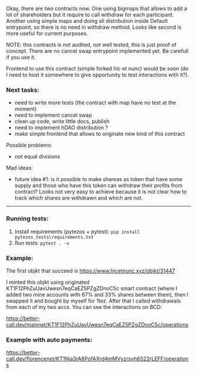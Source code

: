 Okay, there are two contracts now. One using bigmaps that allows to add a lot of shareholders but it require to call withdraw for each participant. Another using simple maps and doing all distribution inside Default entrypoint, so there is no need in withdraw method. Looks like second is more useful for current purposes.

NOTE: this contracts is not audited, not well tested, this is just proof of concept. There are no cancel swap entrypoint implemented yet. Be carefull if you use it.

Frontend to use this contract (simple forked hic et nunc) would be soon (do I need to host it somewhere to give opportunity to test interactions with it?).

### Next tasks:
- need to write more tests (the contract with map have no test at the moment)
- need to implement cancel swap
- clean up code, write little docs, publish
- need to implement hDAO distribution ?
- make simple frontend that allows to originate new kind of this contract

Possible problems:
- not equal divisions

Mad ideas:
- future idea #1: is it possible to make shareas as token that have some supply and those who have this token can withdraw their profits from contract? Looks not very easy to achieve because it is not clear how to track which shares are withdrawn and which are not.


----
### Running tests:
1. Install requirements (pytezos + pytest):
```pip install pytezos_tests\requirements.txt```
2. Run tests:
```pytest . -v```

### Example:
The first objkt that succeed is https://www.hicetnunc.xyz/objkt/31447

I minted this objkt using originated KT1F12PhZuUavUwesn7eqCaEZ5PZgZDnoC5c smart contract (where I added two mine accounts with 67% and 33% shares between them), then I swapped it and bought by myself for 1tez. After that I called withdrawals from each of my two accs. You can see the interactions on BCD:

https://better-call.dev/mainnet/KT1F12PhZuUavUwesn7eqCaEZ5PZgZDnoC5c/operations


### Example with auto payments:
https://better-call.dev/florencenet/KT1Nja3rA8PofAXrd4mMVyzrsyh6S22rLEFF/operations


